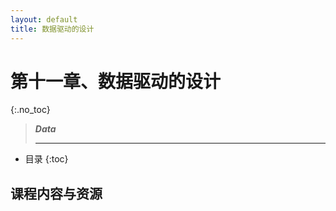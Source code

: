 ```yaml
---
layout: default
title: 数据驱动的设计
---
```


# 第十一章、数据驱动的设计
{:.no_toc}

> **_Data_**  
>   
> --- 

* 目录
{:toc}

## 课程内容与资源